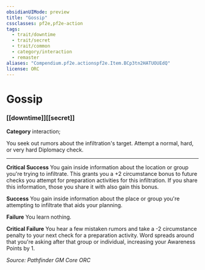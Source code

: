 ```yaml
---
obsidianUIMode: preview
title: "Gossip"
cssclasses: pf2e,pf2e-action
tags:
  - trait/downtime
  - trait/secret
  - trait/common
  - category/interaction
  - remaster
aliases: "Compendium.pf2e.actionspf2e.Item.BCp3tn2HATUOUEdQ"
license: ORC
---
```

# Gossip

### [[downtime]][[secret]]

**Category** interaction; 




You seek out rumors about the infiltration's target. Attempt a normal, hard, or very hard Diplomacy check.

* * *

**Critical Success** You gain inside information about the location or group you're trying to infiltrate. This grants you a +2 circumstance bonus to future checks you attempt for preparation activities for this infiltration. If you share this information, those you share it with also gain this bonus.

**Success** You gain inside information about the place or group you're attempting to infiltrate that aids your planning.

**Failure** You learn nothing.

**Critical Failure** You hear a few mistaken rumors and take a -2 circumstance penalty to your next check for a preparation activity. Word spreads around that you're asking after that group or individual, increasing your Awareness Points by 1.

*Source: Pathfinder GM Core*
*ORC*